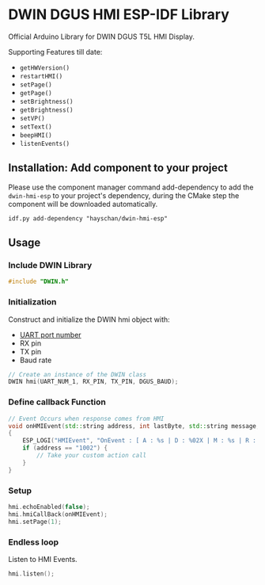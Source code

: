 # DWIN DGUS HMI ESP-IDF Library

Official Arduino Library for DWIN DGUS T5L HMI Display.

Supporting Features till date:

- `getHWVersion()`
- `restartHMI()`
- `setPage()`
- `getPage()`
- `setBrightness()`
- `getBrightness()`
- `setVP()`
- `setText()`
- `beepHMI()`
- `listenEvents()`

## Installation: Add component to your project

Please use the component manager command add-dependency to add the `dwin-hmi-esp` to your project's dependency, during the CMake step the component will be downloaded automatically.

```shell
idf.py add-dependency "hayschan/dwin-hmi-esp"
```

## Usage

### Include DWIN Library

```cpp
#include "DWIN.h"
```

### Initialization

Construct and initialize the DWIN hmi object with:
- [UART port number](https://docs.espressif.com/projects/esp-idf/en/latest/esp32/api-reference/peripherals/uart.html#_CPPv411uart_port_t)
- RX pin
- TX pin
- Baud rate

```cpp
// Create an instance of the DWIN class
DWIN hmi(UART_NUM_1, RX_PIN, TX_PIN, DGUS_BAUD);
```

### Define callback Function

```cpp
// Event Occurs when response comes from HMI
void onHMIEvent(std::string address, int lastByte, std::string message, std::string response)
{  
    ESP_LOGI("HMIEvent", "OnEvent : [ A : %s | D : %02X | M : %s | R : %s ]", address.c_str(), lastByte, message.c_str(), response.c_str());
    if (address == "1002") {
        // Take your custom action call
    }
}
```

### Setup

```cpp
hmi.echoEnabled(false);
hmi.hmiCallBack(onHMIEvent);
hmi.setPage(1);
```

### Endless loop

Listen to HMI Events.

```cpp
hmi.listen();
```